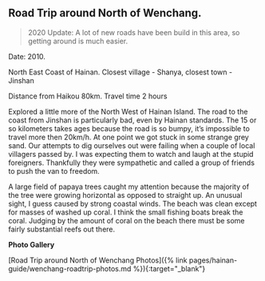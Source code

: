 ## Road Trip around North of Wenchang.

> 2020 Update: A lot of new roads have been build in this area, so getting around is much easier.

Date: 2010.

North East Coast of Hainan. Closest village - Shanya, closest town -  Jinshan

Distance from Haikou 80km. Travel time 2 hours

Explored a little more of the North West of Hainan Island. The road to the coast from Jinshan is particularly bad, even by Hainan standards. The 15 or so kilometers takes ages because the road is so bumpy, it’s impossible to travel more then 20km/h. At one point we got stuck in some strange grey sand. Our attempts to dig ourselves out were failing when a couple of local villagers passed by. I was expecting them to watch and laugh at the stupid foreigners. Thankfully they were sympathetic and called a group of friends to push the van to freedom.

A large field of papaya trees caught my attention because the majority of the tree were growing horizontal as opposed to straight up. An unusual sight, I guess caused by strong coastal winds. The beach was clean except for masses of washed up coral. I think the small fishing boats break the coral. Judging by the amount of coral on the beach there must be some fairly substantial reefs out there.

**Photo Gallery**

[Road Trip around North of Wenchang Photos]({% link pages/hainan-guide/wenchang-roadtrip-photos.md %}){:target="_blank"}